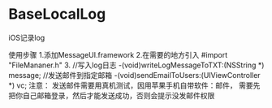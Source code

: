 # BaseLocalLog
iOS记录log

使用步骤
1.添加MessageUI.framework
2.在需要的地方引入 #import "FileMananer.h"
3. //写入log日志
     -(void)writeLogMessageToTXT:(NSString *) message;
   //发送邮件到指定邮箱
     -(void)sendEmailToUsers:(UIViewController *) vc;
注意：
    发送邮件需要用真机测试，因用苹果手机自带软件：邮件， 需要先把你自己邮箱登录，然后才能发送成功，否则会提示没发邮件权限
  
